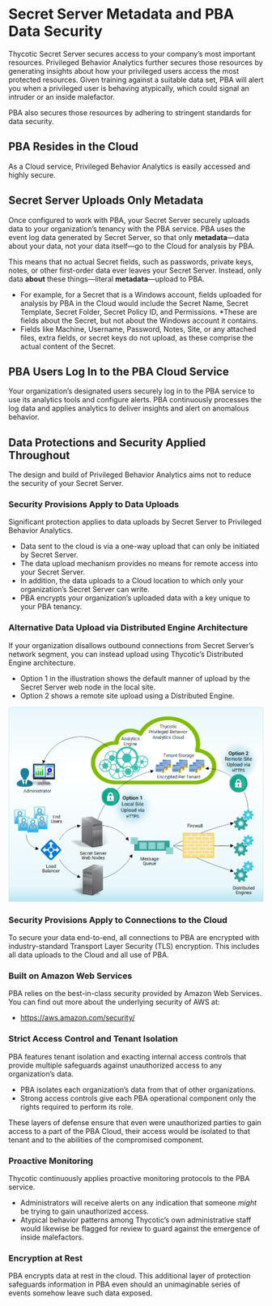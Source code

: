 ﻿[title]: # (Data Security)
[tags]: # (Privileged Behavior Analytics,PBA,Overview,Data Security,Metadata)
[priority]: # (2020)

# Secret Server Metadata and PBA Data Security

Thycotic Secret Server secures access to your company’s most important resources. Privileged Behavior Analytics further secures those resources by generating insights about how your privileged users access the most protected resources. Given training against a suitable data set, PBA will alert you when a privileged user is behaving atypically, which could signal an intruder or an inside malefactor.

PBA also secures those resources by adhering to stringent standards for data security.

## PBA Resides in the Cloud

As a Cloud service, Privileged Behavior Analytics is easily accessed and highly secure.

## Secret Server Uploads Only Metadata

Once configured to work with PBA, your Secret Server securely uploads data to your organization’s tenancy with the PBA service. PBA uses the event log data generated by Secret Server, so that only **metadata**—data about your data, not your data itself—go to the Cloud for analysis by PBA.

This means that no actual Secret fields, such as passwords, private keys, notes, or other first-order data ever leaves your Secret Server. Instead, only data **about** these things—literal **metadata**—upload to PBA.

* For example, for a Secret that is a Windows account, fields uploaded for analysis by PBA in the Cloud would include the Secret Name, Secret Template, Secret Folder, Secret Policy ID, and Permissions.
  *These are fields about the Secret, but not about the Windows account it contains.
* Fields like Machine, Username, Password, Notes, Site, or any attached files, extra fields, or secret keys do not upload, as these comprise the actual content of the Secret.

## PBA Users Log In to the PBA Cloud Service

Your organization’s designated users securely log in to the PBA service to use its analytics tools and configure alerts.
PBA continuously processes the log data and applies analytics to deliver insights and alert on anomalous behavior.

## Data Protections and Security Applied Throughout

The design and build of Privileged Behavior Analytics aims not to reduce the security of your Secret Server.

### Security Provisions Apply to Data Uploads

Significant protection applies to data uploads by Secret Server to Privileged Behavior Analytics.

* Data sent to the cloud is via a one-way upload that can only be initiated by Secret Server.
* The data upload mechanism provides no means for remote access into your Secret Server.
* In addition, the data uploads to a Cloud location to which only your organization’s Secret Server can write.
* PBA encrypts your organization’s uploaded data with a key unique to your PBA tenancy.

### Alternative Data Upload via Distributed Engine Architecture

If your organization disallows outbound connections from Secret Server’s network segment, you can instead upload using Thycotic’s Distributed Engine architecture.

* Option 1 in the illustration shows the default manner of upload by the Secret Server web node in the local site.
* Option 2 shows a remote site upload using a Distributed Engine.

![Alternative Data Upload via Distributed Engine Architecture](images/alternative-data-upload.png)

### Security Provisions Apply to Connections to the Cloud

To secure your data end-to-end, all connections to PBA are encrypted with industry-standard Transport Layer Security (TLS) encryption. This includes all data uploads to the Cloud and all use of PBA.

### Built on Amazon Web Services

PBA relies on the best-in-class security provided by Amazon Web Services. You can find out more about the underlying security of AWS at:

* https://aws.amazon.com/security/

### Strict Access Control and Tenant Isolation

PBA features tenant isolation and exacting internal access controls that provide multiple safeguards against unauthorized access to any organization’s data.

* PBA isolates each organization’s data from that of other organizations.
* Strong access controls give each PBA operational component only the rights required to perform its role.

These layers of defense ensure that even were unauthorized parties to gain access to a part of the PBA Cloud, their access would be isolated to that tenant and to the abilities of the compromised component.

### Proactive Monitoring

Thycotic continuously applies proactive monitoring protocols to the PBA service.

* Administrators will receive alerts on any indication that someone *might* be trying to gain unauthorized access.
* Atypical behavior patterns among Thycotic’s own administrative staff would likewise be flagged for review to guard against the emergence of inside malefactors.

### Encryption at Rest

PBA encrypts data at rest in the cloud. This additional layer of protection safeguards information in PBA even should an unimaginable series of events somehow leave such data exposed.
